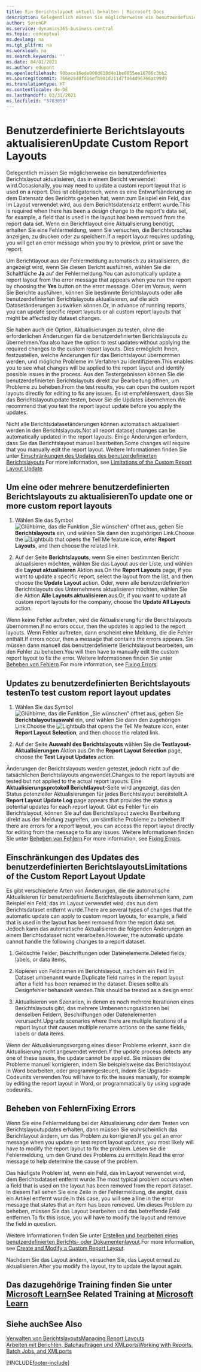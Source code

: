 ```yaml
---
title: Ein Berichtslayout aktuell behalten | Microsoft Docs
description: Gelegentlich müssen Sie möglicherweise ein benutzerdefiniertes Berichtslayout aktualisieren, das in einem Bericht verwendet wird. Dies ist obligatorisch, wenn es eine Entwurfsänderung an dem Datensatz des Berichts gegeben hat, wenn zum Beispiel ein Feld, das im Layout verwendet wird, aus dem Berichtsdatensatz entfernt wurde.
author: SorenGP
ms.service: dynamics365-business-central
ms.topic: conceptual
ms.devlang: na
ms.tgt_pltfrm: na
ms.workload: na
ms.search.keywords: ''
ms.date: 04/01/2021
ms.author: edupont
ms.openlocfilehash: 90bace16ede000d618d4e1be8855ee16786c3bb2
ms.sourcegitcommit: 766e2840fd16efb901d211d7fa64d96766ac99d9
ms.translationtype: HT
ms.contentlocale: de-DE
ms.lasthandoff: 03/31/2021
ms.locfileid: "5783059"
---
```

# <a name="update-custom-report-layouts"></a><span data-ttu-id="c3e7b-104">Benutzerdefinierte Berichtslayouts aktualisieren</span><span class="sxs-lookup"><span data-stu-id="c3e7b-104">Update Custom Report Layouts</span></span>
<span data-ttu-id="c3e7b-105">Gelegentlich müssen Sie möglicherweise ein benutzerdefiniertes Berichtslayout aktualisieren, das in einem Bericht verwendet wird.</span><span class="sxs-lookup"><span data-stu-id="c3e7b-105">Occasionally, you may need to update a custom report layout that is used on a report.</span></span> <span data-ttu-id="c3e7b-106">Dies ist obligatorisch, wenn es eine Entwurfsänderung an dem Datensatz des Berichts gegeben hat, wenn zum Beispiel ein Feld, das im Layout verwendet wird, aus dem Berichtsdatensatz entfernt wurde.</span><span class="sxs-lookup"><span data-stu-id="c3e7b-106">This is required when there has been a design change to the report's data set, for example, a field that is used in the layout has been removed from the report data set.</span></span> <span data-ttu-id="c3e7b-107">Wenn ein Berichtlayout eine Aktualisierung benötigt, erhalten Sie eine Fehlermeldung, wenn Sie versuchen, die Berichtvorschau anzeigen, zu drucken oder zu speichern.</span><span class="sxs-lookup"><span data-stu-id="c3e7b-107">If a report layout requires updating, you will get an error message when you try to preview, print or save the report.</span></span>  

<span data-ttu-id="c3e7b-108">Um Berichtlayout aus der Fehlermeldung automatisch zu aktualisieren, die angezeigt wird, wenn Sie diesen Bericht ausführen, wählen Sie die Schaltfläche **Ja** auf der Fehlermeldung.</span><span class="sxs-lookup"><span data-stu-id="c3e7b-108">You can automatically update a report layout from the error message that appears when you run the report by choosing the **Yes** button on the error message.</span></span> <span data-ttu-id="c3e7b-109">Oder im Voraus, wenn Sie Berichte ausführen, können Sie bestimmte Berichtslayouts oder alle benutzerdefinierten Berichtslayouts aktualisieren, auf die sich Datasetänderungen auswirken können.</span><span class="sxs-lookup"><span data-stu-id="c3e7b-109">Or, in advance of running reports, you can update specific report layouts or all custom report layouts that might be affected by dataset changes.</span></span>  

<span data-ttu-id="c3e7b-110">Sie haben auch die Option, Aktualisierungen zu testen, ohne die erforderlichen Änderungen für die benutzerdefinierten Berichtslayouts zu übernehmen.</span><span class="sxs-lookup"><span data-stu-id="c3e7b-110">You also have the option to test updates without applying the required changes to the custom report layouts.</span></span> <span data-ttu-id="c3e7b-111">Dies ermöglicht Ihnen, festzustellen, welche Änderungen für das Berichtslayout übernommen werden, und mögliche Probleme im Verfahren zu identifizieren.</span><span class="sxs-lookup"><span data-stu-id="c3e7b-111">This enables you to see what changes will be applied to the report layout and identify possible issues in the process.</span></span> <span data-ttu-id="c3e7b-112">Aus den Testergebnissen können Sie die benutzerdefinierten Berichtslayouts direkt zur Bearbeitung öffnen, um Probleme zu beheben.</span><span class="sxs-lookup"><span data-stu-id="c3e7b-112">From the test results, you can open the custom report layouts directly for editing to fix any issues.</span></span> <span data-ttu-id="c3e7b-113">Es ist empfehlenswert, dass Sie das Berichtslayoutupdate testen, bevor Sie die Updates übernehmen.</span><span class="sxs-lookup"><span data-stu-id="c3e7b-113">We recommend that you test the report layout update before you apply the updates.</span></span>  

<span data-ttu-id="c3e7b-114">Nicht alle Berichtsdatasetänderungen können automatisch aktualisiert werden in den Berichtslayouts.</span><span class="sxs-lookup"><span data-stu-id="c3e7b-114">Not all report dataset changes can be automatically updated in the report layouts.</span></span> <span data-ttu-id="c3e7b-115">Einige Änderungen erfordern, dass Sie das Berichtslayout manuell bearbeiten.</span><span class="sxs-lookup"><span data-stu-id="c3e7b-115">Some changes will require that you manually edit the report layout.</span></span> <span data-ttu-id="c3e7b-116">Weitere Informationen finden Sie unter [Einschränkungen des Updates des benutzerdefinierten Berichtslayouts](ui-update-report-layouts.md#UpdateLimitations).</span><span class="sxs-lookup"><span data-stu-id="c3e7b-116">For more information, see [Limitations of the Custom Report Layout Update](ui-update-report-layouts.md#UpdateLimitations).</span></span>  

## <a name="to-update-one-or-more-custom-report-layouts"></a><span data-ttu-id="c3e7b-117">Um eine oder mehrere benutzerdefinierten Berichtslayouts zu aktualisieren</span><span class="sxs-lookup"><span data-stu-id="c3e7b-117">To update one or more custom report layouts</span></span>  

1.  <span data-ttu-id="c3e7b-118">Wählen Sie das Symbol ![Glühbirne, das die Funktion „Sie wünschen“ öffnet](media/ui-search/search_small.png "Was möchten Sie tun?") aus, geben Sie **Berichtslayouts** ein, und wählen Sie dann den zugehörigen Link.</span><span class="sxs-lookup"><span data-stu-id="c3e7b-118">Choose the ![Lightbulb that opens the Tell Me feature](media/ui-search/search_small.png "Tell me what you want to do") icon, enter **Report Layouts**, and then choose the related link.</span></span>  

2.  <span data-ttu-id="c3e7b-119">Auf der Seite **Berichtslayouts**, wenn Sie einen bestimmten Bericht aktualisieren möchten, wählen Sie das Layout aus der Liste, und wählen die **Layout aktualisieren** Aktion aus.</span><span class="sxs-lookup"><span data-stu-id="c3e7b-119">On the **Report Layouts** page, if you want to update a specific report, select the layout from the list, and then choose the **Update Layout** action.</span></span> <span data-ttu-id="c3e7b-120">Oder, wenn alle benutzerdefinierten Berichtslayouts des Unternehmens aktualisieren möchten, wählen Sie die Aktion **Alle Layouts aktualisieren** aus.</span><span class="sxs-lookup"><span data-stu-id="c3e7b-120">Or, if you want to update all custom report layouts for the company, choose the **Update All Layouts** action.</span></span>  

<span data-ttu-id="c3e7b-121">Wenn keine Fehler auftreten, wird die Aktualisierung für die Berichtslayouts übernommen.</span><span class="sxs-lookup"><span data-stu-id="c3e7b-121">If no errors occur, then the updates is applied to the report layouts.</span></span> <span data-ttu-id="c3e7b-122">Wenn Fehler auftreten, dann erscheint eine Meldung, die die Fehler enthält.</span><span class="sxs-lookup"><span data-stu-id="c3e7b-122">If errors occur, then a message that contains the errors appears.</span></span> <span data-ttu-id="c3e7b-123">Sie müssen dann manuell das benutzerdefinierte Berichtslayout bearbeiten, um den Fehler zu beheben.</span><span class="sxs-lookup"><span data-stu-id="c3e7b-123">You will then have to manually edit the custom report layout to fix the error.</span></span> <span data-ttu-id="c3e7b-124">Weitere Informationen finden Sie unter [Beheben von Fehlern](ui-update-report-layouts.md#FixErrors).</span><span class="sxs-lookup"><span data-stu-id="c3e7b-124">For more information, see [Fixing Errors](ui-update-report-layouts.md#FixErrors).</span></span>  

## <a name="to-test-custom-report-layout-updates"></a><span data-ttu-id="c3e7b-125">Updates zu benutzerdefinierten Berichtslayouts testen</span><span class="sxs-lookup"><span data-stu-id="c3e7b-125">To test custom report layout updates</span></span>  

1.  <span data-ttu-id="c3e7b-126">Wählen Sie das Symbol ![Glühbirne, das die Funktion „Sie wünschen“ öffnet](media/ui-search/search_small.png "Was möchten Sie tun?") aus, geben Sie **Berichtslayoutauswahl** ein, und wählen Sie dann den zugehörigen Link.</span><span class="sxs-lookup"><span data-stu-id="c3e7b-126">Choose the ![Lightbulb that opens the Tell Me feature](media/ui-search/search_small.png "Tell me what you want to do") icon, enter **Report Layout Selection**, and then choose the related link.</span></span>  

2.  <span data-ttu-id="c3e7b-127">Auf der Seite **Auswahl des Berichtslayouts** wählen Sie die **Testlayout-Aktualisierungen** Aktion aus.</span><span class="sxs-lookup"><span data-stu-id="c3e7b-127">On the **Report Layout Selection** page, choose the **Test Layout Updates** action.</span></span>  

 <span data-ttu-id="c3e7b-128">Änderungen der Berichtslayouts werden getestet, jedoch nicht auf die tatsächlichen Berichtslayouts angewendet.</span><span class="sxs-lookup"><span data-stu-id="c3e7b-128">Changes to the report layouts are tested but not applied to the actual report layouts.</span></span> <span data-ttu-id="c3e7b-129">Eine **Aktualisierungsprotokoll Berichtlayout**-Seite wird angezeigt, das den Status potenzieller Aktualisierungen für jedes Berichtslayout bereitstellt.</span><span class="sxs-lookup"><span data-stu-id="c3e7b-129">A **Report Layout Update Log** page appears that provides the status a potential updates for each report layout.</span></span> <span data-ttu-id="c3e7b-130">Gibt es Fehler für ein Berichtslayout, können Sie auf das Berichtslayout zwecks Bearbeitung direkt aus der Meldung zugreifen, um sämtliche Probleme zu beheben.</span><span class="sxs-lookup"><span data-stu-id="c3e7b-130">If there are errors for a report layout, you can access the report layout directly for editing from the message to fix any issues.</span></span> <span data-ttu-id="c3e7b-131">Weitere Informationen finden Sie unter [Beheben von Fehlern](ui-update-report-layouts.md#FixErrors).</span><span class="sxs-lookup"><span data-stu-id="c3e7b-131">For more information, see [Fixing Errors](ui-update-report-layouts.md#FixErrors).</span></span>  

##  <a name="limitations-of-the-custom-report-layout-update"></a><a name="UpdateLimitations"></a> <span data-ttu-id="c3e7b-132">Einschränkungen des Updates des benutzerdefinierten Berichtslayouts</span><span class="sxs-lookup"><span data-stu-id="c3e7b-132">Limitations of the Custom Report Layout Update</span></span>  
 <span data-ttu-id="c3e7b-133">Es gibt verschiedene Arten von Änderungen, die die automatische Aktualisieren für benutzerdefinierte Berichtslayouts übernehmen kann, zum Beispiel ein Feld, das im Layout verwendet wird, das aus dem Berichtsdataset entfernt wurde.</span><span class="sxs-lookup"><span data-stu-id="c3e7b-133">There are several types of changes that the automatic update can apply to custom report layouts, for example, a field that is used in the layout has been removed from the report data set.</span></span> <span data-ttu-id="c3e7b-134">Jedoch kann das automatische Aktualisieren die folgenden Änderungen an einem Berichtsdataset nicht verarbeiten.</span><span class="sxs-lookup"><span data-stu-id="c3e7b-134">However, the automatic update cannot handle the following changes to a report dataset.</span></span>  

1.  <span data-ttu-id="c3e7b-135">Gelöschte Felder, Beschriftungen oder Datenelemente.</span><span class="sxs-lookup"><span data-stu-id="c3e7b-135">Deleted fields, labels, or data items.</span></span>  

2.  <span data-ttu-id="c3e7b-136">Kopieren von Feldnamen im Berichtslayout, nachdem ein Feld im Dataset umbenannt wurde.</span><span class="sxs-lookup"><span data-stu-id="c3e7b-136">Duplicate field names in the report layout after a field has been renamed in the dataset.</span></span> <span data-ttu-id="c3e7b-137">Dieses sollte als Designfehler behandelt werden.</span><span class="sxs-lookup"><span data-stu-id="c3e7b-137">This should be treated as a design error.</span></span>  

3.  <span data-ttu-id="c3e7b-138">Aktualisieren von Szenarien, in denen es noch mehrere Iterationen eines Berichtslayouts gibt, das mehrere Umbenennungsaktionen bei denselben Feldern, Beschriftungen oder Datenelementen verursacht.</span><span class="sxs-lookup"><span data-stu-id="c3e7b-138">Upgrade scenarios where there are multiple iterations of a report layout that causes multiple rename actions on the same fields, labels or data items.</span></span>  

 <span data-ttu-id="c3e7b-139">Wenn der Aktualisierungsvorgang eines dieser Probleme erkennt, kann die Aktualisierung nicht angewendet werden.</span><span class="sxs-lookup"><span data-stu-id="c3e7b-139">If the update process detects any one of these issues, the update cannot be applied.</span></span> <span data-ttu-id="c3e7b-140">Sie müssen die Probleme manuell korrigieren, indem Sie beispielsweise das Berichtslayout in Word bearbeiten, oder programmgesteuert, indem Sie Upgrade-Codeunits verwenden.</span><span class="sxs-lookup"><span data-stu-id="c3e7b-140">You will have to fix the issues manually, for example by editing the report layout in Word, or programmatically by using upgrade codeunits.</span></span>  

##  <a name="fixing-errors"></a><a name="FixErrors"></a> <span data-ttu-id="c3e7b-141">Beheben von Fehlern</span><span class="sxs-lookup"><span data-stu-id="c3e7b-141">Fixing Errors</span></span>  
 <span data-ttu-id="c3e7b-142">Wenn Sie eine Fehlermeldung bei der Aktualisierung oder dem Testen von Berichtslayoutupdates erhalten, dann müssen Sie wahrscheinlich das Berichtlayout ändern, um das Problem zu korrigieren.</span><span class="sxs-lookup"><span data-stu-id="c3e7b-142">If you get an error message when you update or test report layout updates, you most likely will have to modify the report layout to fix the problem.</span></span> <span data-ttu-id="c3e7b-143">Lesen sie die Fehlermeldung, um den Grund des Problems zu ermitteln.</span><span class="sxs-lookup"><span data-stu-id="c3e7b-143">Read the error message to help determine the cause of the problem.</span></span>  

 <span data-ttu-id="c3e7b-144">Das häufigste Problem ist, wenn ein Feld, das im Layout verwendet wird, dem Berichtsdataset entfernt wurde.</span><span class="sxs-lookup"><span data-stu-id="c3e7b-144">The most typical problem occurs when a field that is used on the layout has been removed from the report dataset.</span></span> <span data-ttu-id="c3e7b-145">In diesem Fall sehen Sie eine Zeile in der Fehlermeldung, die angibt, dass ein Artikel entfernt wurde.</span><span class="sxs-lookup"><span data-stu-id="c3e7b-145">In this case, you will see a line in the error message that states that an item has been removed.</span></span> <span data-ttu-id="c3e7b-146">Um dieses Problem zu beheben, müssen Sie das Layout bearbeiten und das betreffende Feld entfernen.</span><span class="sxs-lookup"><span data-stu-id="c3e7b-146">To fix this issue, you will have to modify the layout and remove the field in question.</span></span>  

 <span data-ttu-id="c3e7b-147">Weitere Informationen finden Sie unter [Erstellen und bearbeiten eines benutzerdefinierten Berichts- oder Dokumentenlayout](ui-how-create-custom-report-layout.md#ModifyCustomLayout).</span><span class="sxs-lookup"><span data-stu-id="c3e7b-147">For more information, see [Create and Modify a Custom Report Layout](ui-how-create-custom-report-layout.md#ModifyCustomLayout).</span></span>  

<span data-ttu-id="c3e7b-148">Nachdem Sie das Layout ändern, versuchen Sie, das Layout erneut zu aktualisieren.</span><span class="sxs-lookup"><span data-stu-id="c3e7b-148">After you modify the layout, try to update the layout again.</span></span>  

## <a name="see-related-training-at-microsoft-learn"></a><span data-ttu-id="c3e7b-149">Das dazugehörige Training finden Sie unter [Microsoft Learn](/learn/modules/change-documents-dynamics-365-business-central/index)</span><span class="sxs-lookup"><span data-stu-id="c3e7b-149">See Related Training at [Microsoft Learn](/learn/modules/change-documents-dynamics-365-business-central/index)</span></span>

## <a name="see-also"></a><span data-ttu-id="c3e7b-150">Siehe auch</span><span class="sxs-lookup"><span data-stu-id="c3e7b-150">See Also</span></span>  
 [<span data-ttu-id="c3e7b-151">Verwalten von Berichtslayouts</span><span class="sxs-lookup"><span data-stu-id="c3e7b-151">Managing Report Layouts</span></span>](ui-manage-report-layouts.md)  
 [<span data-ttu-id="c3e7b-152">Arbeiten mit Berichten, Batchaufträgen und XMLports</span><span class="sxs-lookup"><span data-stu-id="c3e7b-152">Working with Reports, Batch Jobs, and XMLports</span></span>](ui-work-report.md)  


[!INCLUDE[footer-include](includes/footer-banner.md)]